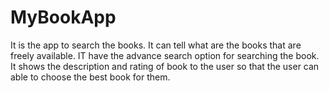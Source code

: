 # MyBookApp
It is the app to search the books. It can tell what are the books that are freely available. IT have the advance search option for searching the book. It shows the description and rating of book to the user so that the user can able to choose the best book for them.
